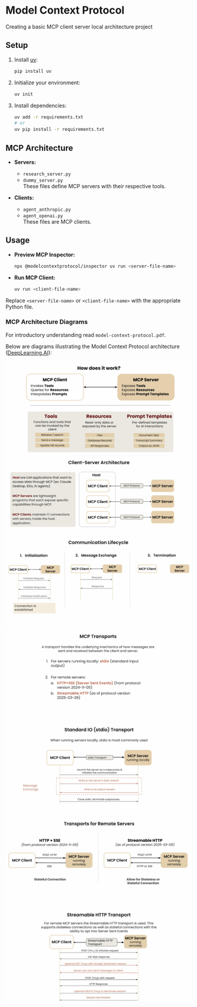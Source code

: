 # Model Context Protocol

Creating a basic MCP client server local architecture project

## Setup

1. Install [uv](https://github.com/astral-sh/uv):

   ```bash
   pip install uv
   ```

2. Initialize your environment:

   ```bash
   uv init
   ```

3. Install dependencies:

   ```bash
   uv add -r requirements.txt
   # or
   uv pip install -r requirements.txt
   ```

## MCP Architecture

- **Servers:**

  - `research_server.py`
  - `dummy_server.py`  
    These files define MCP servers with their respective tools.

- **Clients:**
  - `agent_anthropic.py`
  - `agent_openai.py`  
    These files are MCP clients.

## Usage

- **Preview MCP Inspector:**

  ```bash
  npx @modelcontextprotocol/inspector uv run <server-file-name>
  ```

- **Run MCP Client:**

  ```bash
  uv run <client-file-name>
  ```

Replace `<server-file-name>` or `<client-file-name>` with the appropriate Python file.

### MCP Architecture Diagrams

For introductory understanding read `model-context-protocol.pdf`.

Below are diagrams illustrating the Model Context Protocol architecture ([DeepLearning.AI](https://learn.deeplearning.ai/courses/mcp-build-rich-context-ai-apps-with-anthropic/lesson/fkbhh/introduction)):

![MCP Diagram 1](images/mcp1.png)
![MCP Diagram 2](images/mcp2.png)
![MCP Diagram 3](images/mcp3.png)
![MCP Diagram 4](images/mcp4.png)
![MCP Diagram 5](images/mcp5.png)
![MCP Diagram 6](images/mcp6.png)
![MCP Diagram 7](images/mcp7.png)
